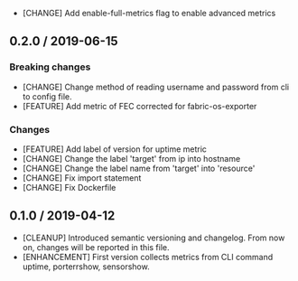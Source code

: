 * [CHANGE] Add enable-full-metrics flag to enable advanced metrics
## 0.2.0 / 2019-06-15

### **Breaking changes**
* [CHANGE] Change method of reading username and password from cli to config file.
* [FEATURE] Add metric of FEC corrected for fabric-os-exporter
### Changes
* [FEATURE] Add label of version for uptime metric
* [CHANGE] Change the label 'target' from ip into hostname
* [CHANGE] Change the label name from 'target' into 'resource'
* [CHANGE] Fix import statement
* [CHANGE] Fix Dockerfile

## 0.1.0 / 2019-04-12
* [CLEANUP] Introduced semantic versioning and changelog. From now on,
  changes will be reported in this file.
* [ENHANCEMENT] First version collects metrics from CLI command uptime,
  porterrshow, sensorshow.
